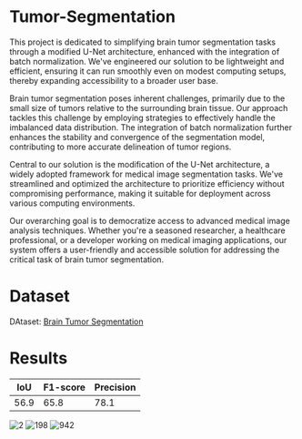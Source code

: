 # Tumor-Segmentation
This project is dedicated to simplifying brain tumor segmentation tasks through a modified U-Net architecture, enhanced with the integration of batch normalization. We've engineered our solution to be lightweight and efficient, ensuring it can run smoothly even on modest computing setups, thereby expanding accessibility to a broader user base.

Brain tumor segmentation poses inherent challenges, primarily due to the small size of tumors relative to the surrounding brain tissue. Our approach tackles this challenge by employing strategies to effectively handle the imbalanced data distribution. The integration of batch normalization further enhances the stability and convergence of the segmentation model, contributing to more accurate delineation of tumor regions.

Central to our solution is the modification of the U-Net architecture, a widely adopted framework for medical image segmentation tasks. We've streamlined and optimized the architecture to prioritize efficiency without compromising performance, making it suitable for deployment across various computing environments.

Our overarching goal is to democratize access to advanced medical image analysis techniques. Whether you're a seasoned researcher, a healthcare professional, or a developer working on medical imaging applications, our system offers a user-friendly and accessible solution for addressing the critical task of brain tumor segmentation.

# Dataset
DAtaset: [Brain Tumor Segmentation](https://www.kaggle.com/nikhilroxtomar/person-segmentation/download](https://www.kaggle.com/datasets/nikhilroxtomar/brain-tumor-segmentation)https://www.kaggle.com/datasets/nikhilroxtomar/brain-tumor-segmentation)

# Results

| IoU | F1-score | Precision|
| ------------- | ------------- | ------------- |
| 56.9  | 65.8 | 78.1

![2](https://github.com/AlirezaFBabaei/Tumor-Segmentation/assets/50638445/118c0c1e-c5f4-419a-8932-2d676266cd6b)
![198](https://github.com/AlirezaFBabaei/Tumor-Segmentation/assets/50638445/4bc21edd-eab7-43fd-8273-ea9bb5609a57)
![942](https://github.com/AlirezaFBabaei/Tumor-Segmentation/assets/50638445/1dddaa35-bed3-4369-b352-c682b7bdfdf9)


